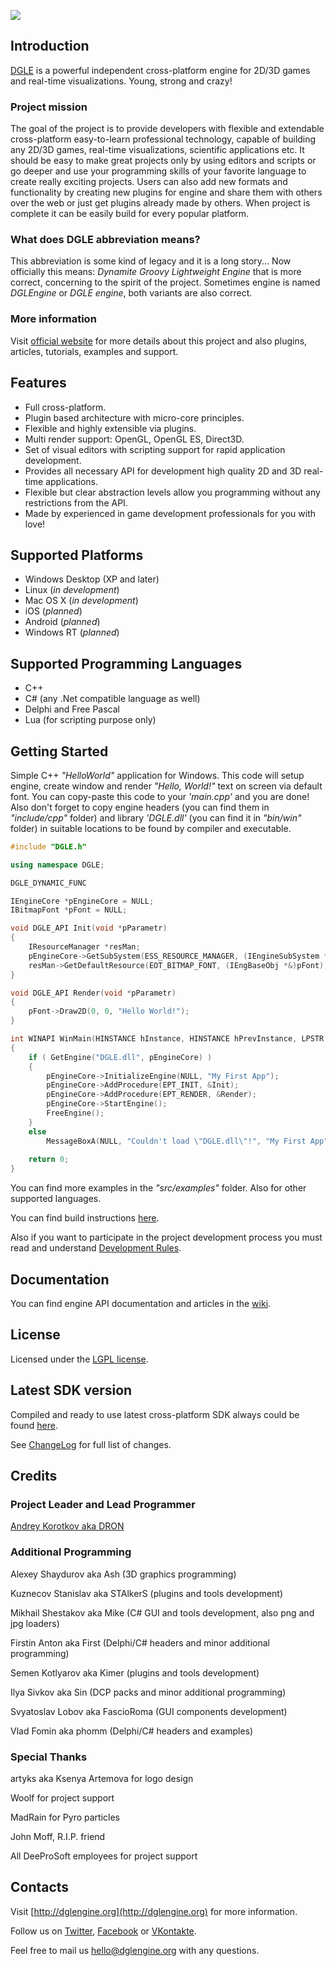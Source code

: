 <p align="left"><img src="https://raw.github.com/DGLE-HQ/DGLE/master/misc/dgle2_logo.png"></p>

## Introduction

[DGLE](http://dglengine.org) is a powerful independent cross-platform engine for 2D/3D games and real-time visualizations. Young, strong and crazy!

### Project mission
The goal of the project is to provide developers with flexible and extendable cross-platform easy-to-learn professional technology, capable of building any 2D/3D
games, real-time visualizations, scientific applications etc. It should be easy to make great projects only by using editors and scripts or go deeper and use
your programming skills of your favorite language to create really exciting projects. Users can also add new formats and functionality by creating new plugins
for engine and share them with others over the web or just get plugins already made by others. When project is complete it can be easily build for every popular
platform.

### What does DGLE abbreviation means?
This abbreviation is some kind of legacy and it is a long story...
Now officially this means: *Dynamite Groovy Lightweight Engine* that is more correct, concerning to the spirit of the project.
Sometimes engine is named *DGLEngine* or *DGLE engine*, both variants are also correct.

### More information
Visit [official website](http://dglengine.org) for more details about this project and also plugins, articles, tutorials, examples and support.

## Features

* Full cross-platform.
* Plugin based architecture with micro-core principles.
* Flexible and highly extensible via plugins.
* Multi render support: OpenGL, OpenGL ES, Direct3D.
* Set of visual editors with scripting support for rapid application development.
* Provides all necessary API for development high quality 2D and 3D real-time applications.
* Flexible but clear abstraction levels allow you programming without any restrictions from the API.
* Made by experienced in game development professionals for you with love!

## Supported Platforms

* Windows Desktop (XP and later)
* Linux (_in development_)
* Mac OS X (_in development_)
* iOS (_planned_)
* Android (_planned_)
* Windows RT (_planned_)

## Supported Programming Languages

* C++
* C# (any .Net compatible language as well)
* Delphi and Free Pascal
* Lua (for scripting purpose only)

## Getting Started

Simple C++ *"HelloWorld"* application for Windows.
This code will setup engine, create window and render *"Hello, World!"* text on screen via default font.
You can copy-paste this code to your *'main.cpp'* and you are done! Also don't forget to copy engine headers
(you can find them in *"include/cpp"* folder) and library *'DGLE.dll'* (you can find it in *"bin/win"* folder)
in suitable locations to be found by compiler and executable.

```cpp
#include "DGLE.h"

using namespace DGLE;

DGLE_DYNAMIC_FUNC

IEngineCore *pEngineCore = NULL;
IBitmapFont *pFont = NULL;

void DGLE_API Init(void *pParametr)
{
	IResourceManager *resMan;
	pEngineCore->GetSubSystem(ESS_RESOURCE_MANAGER, (IEngineSubSystem *&)resMan);
	resMan->GetDefaultResource(EOT_BITMAP_FONT, (IEngBaseObj *&)pFont);
}

void DGLE_API Render(void *pParametr)
{
	pFont->Draw2D(0, 0, "Hello World!");
}

int WINAPI WinMain(HINSTANCE hInstance, HINSTANCE hPrevInstance, LPSTR lpCmdLine, int nShowCmd)
{
	if ( GetEngine("DGLE.dll", pEngineCore) )
	{
		pEngineCore->InitializeEngine(NULL, "My First App");
		pEngineCore->AddProcedure(EPT_INIT, &Init);
		pEngineCore->AddProcedure(EPT_RENDER, &Render);
		pEngineCore->StartEngine();
		FreeEngine();
	}
	else
		MessageBoxA(NULL, "Couldn't load \"DGLE.dll\"!", "My First App", MB_OK | MB_ICONERROR | MB_SETFOREGROUND);
	
	return 0;
}
```

You can find more examples in the *"src/examples"* folder. Also for other supported languages.

You can find build instructions [here](https://raw.github.com/DGLE-HQ/DGLE/master/docs/HowToBuild.txt).

Also if you want to participate in the project development process you must read and understand [Development Rules](https://raw.github.com/DGLE-HQ/DGLE/master/docs/DevelopmentRules.txt).

## Documentation

You can find engine API documentation and articles in the [wiki](https://github.com/DGLE-HQ/DGLE/wiki).

## License

Licensed under the [LGPL license](http://en.wikipedia.org/wiki/GNU_Lesser_General_Public_License).

## Latest SDK version

Compiled and ready to use latest cross-platform SDK always could be found [here](https://github.com/DGLE-HQ/DGLE/releases/latest).

See [ChangeLog](https://raw.github.com/DGLE-HQ/DGLE/master/ChangeLog.txt) for full list of changes.

## Credits

### Project Leader and Lead Programmer

[Andrey Korotkov aka DRON](http://dronprogs.org)

### Additional Programming

Alexey Shaydurov aka Ash (3D graphics programming)

Kuznecov Stanislav aka STAlkerS (plugins and tools development)

Mikhail Shestakov aka Mike (C# GUI and tools development, also png and jpg loaders)

Firstin Anton aka First (Delphi/C# headers and minor additional programming)

Semen Kotlyarov aka Kimer (plugins and tools development)

Ilya Sivkov aka Sin (DCP packs and minor additional programming)

Svyatoslav Lobov aka FascioRoma (GUI components development)

Vlad Fomin aka phomm (Delphi/C# headers and examples)

### Special Thanks

artyks aka Ksenya Artemova for logo design

Woolf for project support

MadRain for Pyro particles

John Moff, R.I.P. friend

All DeeProSoft employees for project support

## Contacts

Visit [http://dglengine.org](http://dglengine.org) for more information.

Follow us on [Twitter](https://twitter.com/dglengine), [Facebook](https://www.facebook.com/dglengine) or [VKontakte](http://vk.com/dglengine).

Feel free to mail us [hello@dglengine.org](mailto:hello@dglengine.org) with any questions.